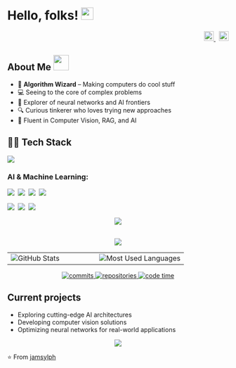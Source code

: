 # Hello, folks! <img src="https://media.giphy.com/media/hvRJCLFzcasrR4ia7z/giphy.gif" width="28">

<div align="right">
  <a href="https://linkedin.com/in/jamsylph" target="_blank">
    <img alt="LinkedIn" src="https://img.shields.io/badge/linkedin-%231E77B5.svg?&style=flat-square&logo=linkedin&logoColor=white" height="22" />
  </a>&nbsp;
  <a href="https://github.com/jamsylph" target="_blank">
    <img alt="GitHub" src="https://img.shields.io/badge/github-%2324292e.svg?&style=flat-square&logo=github&logoColor=white" height="22" />
  </a>
</div>

## About Me <img src="https://media.giphy.com/media/VgCDAzcKvsR6OM0uWg/giphy.gif" width="35">
- 🔮 **Algorithm Wizard** – Making computers do cool stuff
- 💻 Seeing to the core of complex problems
- 🚀 Explorer of neural networks and AI frontiers
- 🔍 Curious tinkerer who loves trying new approaches
- 🤖 Fluent in Computer Vision, RAG, and AI

## 👨‍💻 Tech Stack
<p align="left">
  <a href="https://skillicons.dev">
    <img src="https://skillicons.dev/icons?i=python,cpp,pytorch,tensorflow,opencv,mysql,vscode,linux,git,docker,vim,bash" />
  </a>
</p>

### AI & Machine Learning:
<p>
  <img src="https://img.shields.io/badge/Machine_Learning-4B8BBE?style=for-the-badge&logoColor=black&labelColor=00FFFF" />&nbsp;
  <img src="https://img.shields.io/badge/Computer_Vision-5C3EE8?style=for-the-badge&logoColor=black&labelColor=00FFFF" />&nbsp;
  <img src="https://img.shields.io/badge/Deep_Learning-FF6F00?style=for-the-badge&logoColor=black&labelColor=00FFFF" />&nbsp;
  <img src="https://img.shields.io/badge/NLP-9CF?style=for-the-badge&logoColor=black&labelColor=00FFFF" />
</p>

<p>
  <img src="https://img.shields.io/badge/Object_Detection-CD5C5C?style=for-the-badge&logoColor=black&labelColor=00FFFF" />&nbsp;
  <img src="https://img.shields.io/badge/RAG-8B00FF?style=for-the-badge&logoColor=black&labelColor=00FFFF" />&nbsp;
  <img src="https://img.shields.io/badge/Data_Analysis-25A162?style=for-the-badge&logoColor=black&labelColor=00FFFF" />
</p>

<div align="center">
  <img src="https://img.shields.io/badge/-%3C%2F%3E%20DIGITAL%20FOOTPRINT%20%3C%2F%3E-00FFFF?style=for-the-badge&logoColor=white" />
</div>

<br>

<div align="center">
  
  ![](https://github-readme-streak-stats.herokuapp.com/?user=jamsylph&theme=radical&hide_border=true&stroke=00FFFF&ring=00FFFF&fire=FF00FF&currStreakLabel=00FFFF)
  
</div>

<div align="center">
  <table>
    <tr>
      <td width="50%">
        <img src="https://github-readme-stats.vercel.app/api?username=jamsylph&show_icons=true&hide_border=true&count_private=true&include_all_commits=true&theme=radical&title_color=00FFFF&icon_color=FF00FF&text_color=FFFFFF&bg_color=0D1117" alt="GitHub Stats" />
      </td>
      <td width="50%">
        <img src="https://github-readme-stats.vercel.app/api/top-langs/?username=jamsylph&hide_border=true&layout=compact&theme=radical&title_color=00FFFF&icon_color=FF00FF&text_color=FFFFFF&bg_color=0D1117" alt="Most Used Languages" />
      </td>
    </tr>
  </table>
</div>

<div align="center">
  <a href="https://github.com/jamsylph" title="Go to GitHub repo">
    <img src="https://img.shields.io/badge/COMMITS-6+-00FFFF?style=for-the-badge&logo=github" alt="commits" />
  </a>
  <a href="https://github.com/jamsylph">
    <img src="https://img.shields.io/badge/REPOSITORIES-active-00FFFF?style=for-the-badge&logo=github" alt="repositories" />
  </a>
  <a href="https://github.com/jamsylph">
    <img src="https://img.shields.io/badge/CODE TIME-expanding-FF00FF?style=for-the-badge&logo=wakatime" alt="code time" />
  </a>
</div>

## Current projects
- Exploring cutting-edge AI architectures
- Developing computer vision solutions
- Optimizing neural networks for real-world applications

<p align="center"> 
  <img src="https://komarev.com/ghpvc/?username=jamsylph&color=00FFFF" />
</p>

⭐️ From [jamsylph](https://github.com/jamsylph)
